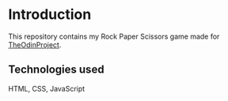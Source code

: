 # Introduction
This repository contains my Rock Paper Scissors game made for [TheOdinProject](https://github.com/cameronzsmith/TheOdinProject).

## Technologies used
HTML, CSS, JavaScript
